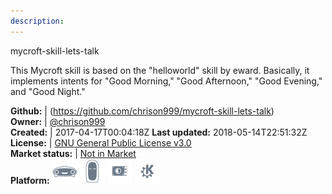 ```yaml
---
description: 
---
```

mycroft-skill-lets-talk

This Mycroft skill is based on the "helloworld" skill
by eward.  Basically, it implements intents for "Good
Morning," "Good Afternoon," "Good Evening," and "Good Night."

**Github:** | (https://github.com/chrison999/mycroft-skill-lets-talk)  
**Owner:** | [@chrison999](https://github.com/chrison999)  
**Created:** | 2017-04-17T00:04:18Z  **Last updated:** 2018-05-14T22:51:32Z  
**License:** | [GNU General Public License v3.0](https://api.github.com/licenses/gpl-3.0)  
**Market status:** | [Not in Market](https://market.mycroft.ai/skill/)  
**Platform:**   ![](.gitbook/assets/mark-1-icon.png)  ![](.gitbook/assets/mark-2-icon.png)  ![](.gitbook/assets/picroft-icon.png)  ![](.gitbook/assets/kde.png)   
